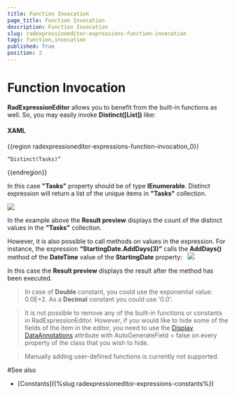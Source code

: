 ```yaml
---
title: Function Invocation
page_title: Function Invocation
description: Function Invocation
slug: radexpressioneditor-expressions-function-invocation
tags: function,invocation
published: True
position: 2
---
```


# Function Invocation

__RadExpressionEditor__ allows you to benefit from the built-in functions as well. So, you may easily invoke __Distinct([List])__ like: 

#### __XAML__

{{region radexpressioneditor-expressions-function-invocation_0}}

	“Distinct(Tasks)”
{{endregion}}


In this case __"Tasks"__ property should be of type __IEnumerable__. Distinct expression will return a list of the unique items in __"Tasks"__ collection. 

![](images/RadExpressionEditor_DistinctExpression.png)

In the example above the __Result preview__ displays the count of the distinct values in the __"Tasks"__ collection. 

However, it is also possible to call methods on values in the expression. For instance, the expression __“StartingDate.AddDays(3)”__ calls the __AddDays()__ method of the __DateTime__ value of the __StartingDate__ property:
         
![](images/RadExpressionEditor_CallMethods.png)

In this case the __Result preview__ displays the result after the method has been executed.
 
>In case of __Double__ constant, you could use the exponential value: 0.0E+2. As a __Decimal__ constant you could use '0.0'. 

>It is not possible to remove any of the built-in functions or constants in RadExpressionEditor. However, if you would like to hide some of the fields of the item in the editor, you need to use the [Display DataAnnotations](https://msdn.microsoft.com/en-us/library/system.componentmodel.dataannotations.displayattribute(v=VS.95).aspx) attribute with AutoGenerateField = false on every property of the class that you wish to hide.

>Manually adding user-defined functions is currently not supported. 

#See also

* [Constants]({%slug radexpressioneditor-expressions-constants%})